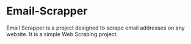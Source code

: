 # Email-Scrapper

Email Scrapper is a project designed to scrape email addresses on any website. It is a simple Web Scraping project.
